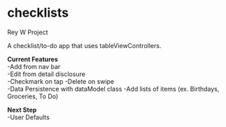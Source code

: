 # checklists
Rey W Project

A checklist/to-do app that uses tableViewControllers.  

**Current Features**  
-Add from nav bar  
-Edit from detail disclosure  
-Checkmark on tap
-Delete on swipe  
-Data Persistence with dataModel class
-Add lists of items (ex. Birthdays, Groceries, To Do)

**Next Step**  
-User Defaults
